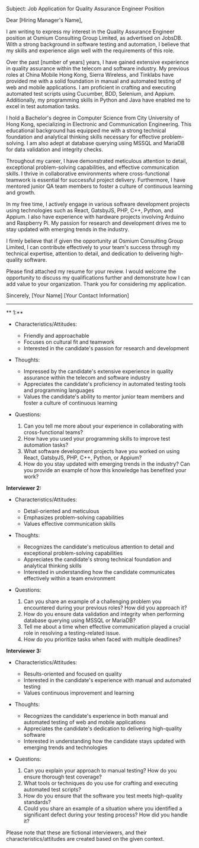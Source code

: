 Subject: Job Application for Quality Assurance Engineer Position

Dear [Hiring Manager's Name],

I am writing to express my interest in the Quality Assurance Engineer position at Osmium Consulting Group Limited, as advertised on JobsDB. With a strong background in software testing and automation, I believe that my skills and experience align well with the requirements of this role.

Over the past [number of years] years, I have gained extensive experience in quality assurance within the telecom and software industry. My previous roles at China Mobile Hong Kong, Sierra Wireless, and Tinklabs have provided me with a solid foundation in manual and automated testing of web and mobile applications. I am proficient in crafting and executing automated test scripts using Cucumber, BDD, Selenium, and Appium. Additionally, my programming skills in Python and Java have enabled me to excel in test automation tasks.

I hold a Bachelor's degree in Computer Science from City University of Hong Kong, specializing in Electronic and Communication Engineering. This educational background has equipped me with a strong technical foundation and analytical thinking skills necessary for effective problem-solving. I am also adept at database querying using MSSQL and MariaDB for data validation and integrity checks.

Throughout my career, I have demonstrated meticulous attention to detail, exceptional problem-solving capabilities, and effective communication skills. I thrive in collaborative environments where cross-functional teamwork is essential for successful project delivery. Furthermore, I have mentored junior QA team members to foster a culture of continuous learning and growth.

In my free time, I actively engage in various software development projects using technologies such as React, GatsbyJS, PHP, C++, Python, and Appium. I also have experience with hardware projects involving Arduino and Raspberry Pi. My passion for research and development drives me to stay updated with emerging trends in the industry.

I firmly believe that if given the opportunity at Osmium Consulting Group Limited, I can contribute effectively to your team's success through my technical expertise, attention to detail, and dedication to delivering high-quality software.

Please find attached my resume for your review. I would welcome the opportunity to discuss my qualifications further and demonstrate how I can add value to your organization. Thank you for considering my application.

Sincerely,
[Your Name]
[Your Contact Information]

---

** 1:**

- Characteristics/Attitudes:
  - Friendly and approachable
  - Focuses on cultural fit and teamwork
  - Interested in the candidate's passion for research and development

- Thoughts:
  - Impressed by the candidate's extensive experience in quality assurance within the telecom and software industry
  - Appreciates the candidate's proficiency in automated testing tools and programming languages
  - Values the candidate's ability to mentor junior team members and foster a culture of continuous learning

- Questions:
  1. Can you tell me more about your experience in collaborating with cross-functional teams?
  2. How have you used your programming skills to improve test automation tasks?
  3. What software development projects have you worked on using React, GatsbyJS, PHP, C++, Python, or Appium?
  4. How do you stay updated with emerging trends in the industry? Can you provide an example of how this knowledge has benefited your work?

**Interviewer 2:**

- Characteristics/Attitudes:
  - Detail-oriented and meticulous
  - Emphasizes problem-solving capabilities
  - Values effective communication skills

- Thoughts:
  - Recognizes the candidate's meticulous attention to detail and exceptional problem-solving capabilities
  - Appreciates the candidate's strong technical foundation and analytical thinking skills
  - Interested in understanding how the candidate communicates effectively within a team environment

- Questions:
  	1. Can you share an example of a challenging problem you encountered during your previous roles? How did you approach it?
  	2. How do you ensure data validation and integrity when performing database querying using MSSQL or MariaDB?
  	3. Tell me about a time when effective communication played a crucial role in resolving a testing-related issue.
  	4. How do you prioritize tasks when faced with multiple deadlines?

**Interviewer 3:**

- Characteristics/Attitudes:
  - Results-oriented and focused on quality
  - Interested in the candidate's experience with manual and automated testing
  - Values continuous improvement and learning

- Thoughts:
  - Recognizes the candidate's experience in both manual and automated testing of web and mobile applications
  - Appreciates the candidate's dedication to delivering high-quality software
  - Interested in understanding how the candidate stays updated with emerging trends and technologies

- Questions:
  	1. Can you explain your approach to manual testing? How do you ensure thorough test coverage?
  	2. What tools or techniques do you use for crafting and executing automated test scripts?
  	3. How do you ensure that the software you test meets high-quality standards?
  	4. Could you share an example of a situation where you identified a significant defect during your testing process? How did you handle it?

Please note that these are fictional interviewers, and their characteristics/attitudes are created based on the given context.
